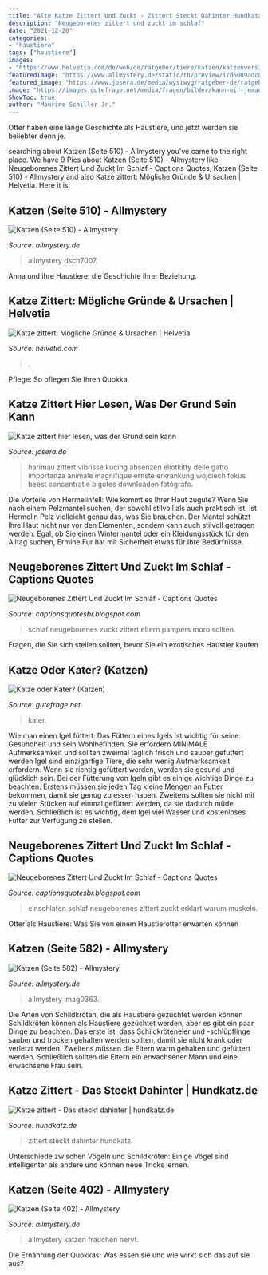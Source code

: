 ```yaml
---
title: "Alte Katze Zittert Und Zuckt - Zittert Steckt Dahinter Hundkatz"
description: "Neugeborenes zittert und zuckt im schlaf"
date: "2021-12-20"
categories:
- "haustiere"
tags: ["haustiere"]
images:
- "https://www.helvetia.com/de/web/de/ratgeber/tiere/katzen/katzenversicherung/katze-zittert/_jcr_content/storyparsys-01/textmedia_132912691_/image.1629382613253.transform-fp/1920x1080/katze-zittert-ausloeser.png"
featuredImage: "https://www.allmystery.de/static/th/preview/i/d6009adc8d6f_DSCN7007.JPG_conv.jpg"
featured_image: "https://www.josera.de/media/wysiwyg/ratgeber-de/ratgeber-katze/katze-zittert/Katze_zittert_2.jpg"
image: "https://images.gutefrage.net/media/fragen/bilder/kann-mir-jemand-sagen-ob-dies-eine-katze-oder-aber-auch-doch-ein-kastrierter-kater-ist/0_original.jpg?v=1397394307000"
ShowToc: true
author: "Maurine Schiller Jr."
---
```



Otter haben eine lange Geschichte als Haustiere, und jetzt werden sie beliebter denn je.

	

		
searching about Katzen (Seite 510) - Allmystery you've came to the right place. We have 9 Pics about Katzen (Seite 510) - Allmystery like Neugeborenes Zittert Und Zuckt Im Schlaf - Captions Quotes, Katzen (Seite 510) - Allmystery and also Katze zittert: Mögliche Gründe &amp; Ursachen | Helvetia. Here it is:
		
    
## Katzen (Seite 510) - Allmystery

<img loading=lazy src="https://www.allmystery.de/static/th/preview/i/d6009adc8d6f_DSCN7007.JPG_conv.jpg" onerror="this.onerror=null;this.src='https://tse3.mm.bing.net/th?id=OIP.C41D5XvVglxZ2mw8sGtCggHaFy&amp;pid=15.1';" alt="Katzen (Seite 510) - Allmystery">

_Source: allmystery.de_

>allmystery dscn7007. 

	

Anna und ihre Haustiere: die Geschichte ihrer Beziehung.

    
## Katze Zittert: Mögliche Gründe &amp; Ursachen | Helvetia

<img loading=lazy src="https://www.helvetia.com/de/web/de/ratgeber/tiere/katzen/katzenversicherung/katze-zittert/_jcr_content/storyparsys-01/textmedia_132912691_/image.1629382613253.transform-fp/1920x1080/katze-zittert-ausloeser.png" onerror="this.onerror=null;this.src='https://tse2.mm.bing.net/th?id=OIP.pA-yuCO1xWbviTsvsv9I2wHaEK&amp;pid=15.1';" alt="Katze zittert: Mögliche Gründe &amp; Ursachen | Helvetia">

_Source: helvetia.com_

>. 

	

Pflege: So pflegen Sie Ihren Quokka.

    
## Katze Zittert Hier Lesen, Was Der Grund Sein Kann

<img loading=lazy src="https://www.josera.de/media/wysiwyg/ratgeber-de/ratgeber-katze/katze-zittert/Katze_zittert_2.jpg" onerror="this.onerror=null;this.src='https://tse1.mm.bing.net/th?id=OIP.aCIwVKSixt_7SowdcxY1fgHaLJ&amp;pid=15.1';" alt="Katze zittert hier lesen, was der Grund sein kann">

_Source: josera.de_

>harimau zittert vibrisse kucing absenzen eliotkitty delle gatto importanza animale magnifique ernste erkrankung wojciech fokus beest concentratie bigotes downloaden fotógrafo. 

	

Die Vorteile von Hermelinfell: Wie kommt es Ihrer Haut zugute?
Wenn Sie nach einem Pelzmantel suchen, der sowohl stilvoll als auch praktisch ist, ist Hermelin Pelz vielleicht genau das, was Sie brauchen. Der Mantel schützt Ihre Haut nicht nur vor den Elementen, sondern kann auch stilvoll getragen werden. Egal, ob Sie einen Wintermantel oder ein Kleidungsstück für den Alltag suchen, Ermine Fur hat mit Sicherheit etwas für Ihre Bedürfnisse.

    
## Neugeborenes Zittert Und Zuckt Im Schlaf - Captions Quotes

<img loading=lazy src="https://images.ctfassets.net/vvzbftwk9keg/3nZCoMl4aARLnwk26i2pTn/702fa85d2850d77059fcc18e7f4e6673/Perzentilenkurven_Koerperlaenge_und_Gewicht_Jungen_02_960-min1-min1-min.jpeg" onerror="this.onerror=null;this.src='https://tse4.mm.bing.net/th?id=OIP.GxposvpEE0e5NMnzZU3rGgHaKw&amp;pid=15.1';" alt="Neugeborenes Zittert Und Zuckt Im Schlaf - Captions Quotes">

_Source: captionsquotesbr.blogspot.com_

>schlaf neugeborenes zuckt zittert eltern pampers moro sollten. 

	

Fragen, die Sie sich stellen sollten, bevor Sie ein exotisches Haustier kaufen

    
## Katze Oder Kater? (Katzen)

<img loading=lazy src="https://images.gutefrage.net/media/fragen/bilder/kann-mir-jemand-sagen-ob-dies-eine-katze-oder-aber-auch-doch-ein-kastrierter-kater-ist/0_original.jpg?v=1397394307000" onerror="this.onerror=null;this.src='https://tse1.mm.bing.net/th?id=OIP.0BLFoTbwJP_LhU1C02RB7QHaEL&amp;pid=15.1';" alt="Katze oder Kater? (Katzen)">

_Source: gutefrage.net_

>kater. 

	

Wie man einen Igel füttert: Das Füttern eines Igels ist wichtig für seine Gesundheit und sein Wohlbefinden. Sie erfordern MINIMALE Aufmerksamkeit und sollten zweimal täglich frisch und sauber gefüttert werden
Igel sind einzigartige Tiere, die sehr wenig Aufmerksamkeit erfordern. Wenn sie richtig gefüttert werden, werden sie gesund und glücklich sein. Bei der Fütterung von Igeln gibt es einige wichtige Dinge zu beachten. Erstens müssen sie jeden Tag kleine Mengen an Futter bekommen, damit sie genug zu essen haben. Zweitens sollten sie nicht mit zu vielen Stücken auf einmal gefüttert werden, da sie dadurch müde werden. Schließlich ist es wichtig, dem Igel viel Wasser und kostenloses Futter zur Verfügung zu stellen.

    
## Neugeborenes Zittert Und Zuckt Im Schlaf - Captions Quotes

<img loading=lazy src="https://contentlounge-s3.bf-contentlounge-production.aws.bfops.io/styles/manual_crop/s3/muskel-zuckungen-beim-einschlafen_da58012f.jpg" onerror="this.onerror=null;this.src='https://tse1.mm.bing.net/th?id=OIP.755OXJBvAWCA48uLBa3gHgHaE7&amp;pid=15.1';" alt="Neugeborenes Zittert Und Zuckt Im Schlaf - Captions Quotes">

_Source: captionsquotesbr.blogspot.com_

>einschlafen schlaf neugeborenes zittert zuckt erklart warum muskeln. 

	

Otter als Haustiere: Was Sie von einem Haustierotter erwarten können

    
## Katzen (Seite 582) - Allmystery

<img loading=lazy src="https://www.allmystery.de/static/th/preview/i/up_4b10d89d0684_IMAG0363.jpg_conv.jpg" onerror="this.onerror=null;this.src='https://tse3.mm.bing.net/th?id=OIP.Oh_PFzsizNRm4JrE4yVDRwHaNF&amp;pid=15.1';" alt="Katzen (Seite 582) - Allmystery">

_Source: allmystery.de_

>allmystery imag0363. 

	

Die Arten von Schildkröten, die als Haustiere gezüchtet werden können
Schildkröten können als Haustiere gezüchtet werden, aber es gibt ein paar Dinge zu beachten. Das erste ist, dass Schildkröteneier und -schlüpflinge sauber und trocken gehalten werden sollten, damit sie nicht krank oder verletzt werden. Zweitens müssen die Eltern warm gehalten und gefüttert werden. Schließlich sollten die Eltern ein erwachsener Mann und eine erwachsene Frau sein.

    
## Katze Zittert - Das Steckt Dahinter | Hundkatz.de

<img loading=lazy src="https://hundkatz.de/wp-content/uploads/2019/12/sabri-tuzcu-KHBvwAnWFmc-unsplash-640x512.jpg" onerror="this.onerror=null;this.src='https://tse4.mm.bing.net/th?id=OIP.SGNDEk3fsLaOPBPCR7R_5gHaF7&amp;pid=15.1';" alt="Katze zittert - Das steckt dahinter | hundkatz.de">

_Source: hundkatz.de_

>zittert steckt dahinter hundkatz. 

	

Unterschiede zwischen Vögeln und Schildkröten: Einige Vögel sind intelligenter als andere und können neue Tricks lernen.

    
## Katzen (Seite 402) - Allmystery

<img loading=lazy src="https://www.allmystery.de/static/th/preview/static/upics/58a722_IMG_20160716_204625.jpg_conv.jpg" onerror="this.onerror=null;this.src='https://tse2.mm.bing.net/th?id=OIP.NvF33rgjX55vu2vfG_SZ8AHaEv&amp;pid=15.1';" alt="Katzen (Seite 402) - Allmystery">

_Source: allmystery.de_

>allmystery katzen frauchen nervt. 

	

Die Ernährung der Quokkas: Was essen sie und wie wirkt sich das auf sie aus?

